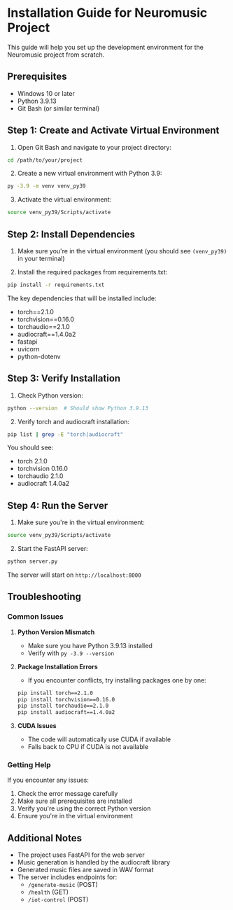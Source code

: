 # Installation Guide for Neuromusic Project

This guide will help you set up the development environment for the Neuromusic project from scratch.

## Prerequisites

- Windows 10 or later
- Python 3.9.13
- Git Bash (or similar terminal)

## Step 1: Create and Activate Virtual Environment

1. Open Git Bash and navigate to your project directory:
```bash
cd /path/to/your/project
```

2. Create a new virtual environment with Python 3.9:
```bash
py -3.9 -m venv venv_py39
```

3. Activate the virtual environment:
```bash
source venv_py39/Scripts/activate
```

## Step 2: Install Dependencies

1. Make sure you're in the virtual environment (you should see `(venv_py39)` in your terminal)

2. Install the required packages from requirements.txt:
```bash
pip install -r requirements.txt
```

The key dependencies that will be installed include:
- torch==2.1.0
- torchvision==0.16.0
- torchaudio==2.1.0
- audiocraft==1.4.0a2
- fastapi
- uvicorn
- python-dotenv

## Step 3: Verify Installation

1. Check Python version:
```bash
python --version  # Should show Python 3.9.13
```

2. Verify torch and audiocraft installation:
```bash
pip list | grep -E "torch|audiocraft"
```

You should see:
- torch 2.1.0
- torchvision 0.16.0
- torchaudio 2.1.0
- audiocraft 1.4.0a2

## Step 4: Run the Server

1. Make sure you're in the virtual environment:
```bash
source venv_py39/Scripts/activate
```

2. Start the FastAPI server:
```bash
python server.py
```

The server will start on `http://localhost:8000`

## Troubleshooting

### Common Issues

1. **Python Version Mismatch**
   - Make sure you have Python 3.9.13 installed
   - Verify with `py -3.9 --version`

2. **Package Installation Errors**
   - If you encounter conflicts, try installing packages one by one:
   ```bash
   pip install torch==2.1.0
   pip install torchvision==0.16.0
   pip install torchaudio==2.1.0
   pip install audiocraft==1.4.0a2
   ```

3. **CUDA Issues**
   - The code will automatically use CUDA if available
   - Falls back to CPU if CUDA is not available

### Getting Help

If you encounter any issues:
1. Check the error message carefully
2. Make sure all prerequisites are installed
3. Verify you're using the correct Python version
4. Ensure you're in the virtual environment

## Additional Notes

- The project uses FastAPI for the web server
- Music generation is handled by the audiocraft library
- Generated music files are saved in WAV format
- The server includes endpoints for:
  - `/generate-music` (POST)
  - `/health` (GET)
  - `/iot-control` (POST) 